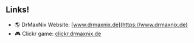 ## Links!
- 🌎 DrMaxNix Website: [www.drmaxnix.de](https://www.drmaxnix.de)
- 🎮 Clickr game: [clickr.drmaxnix.de](https://clickr.drmaxnix.de)
